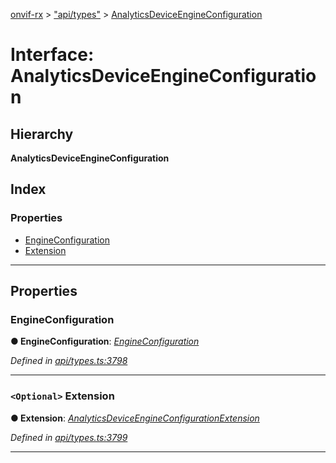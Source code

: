 [onvif-rx](../README.md) > ["api/types"](../modules/_api_types_.md) > [AnalyticsDeviceEngineConfiguration](../interfaces/_api_types_.analyticsdeviceengineconfiguration.md)

# Interface: AnalyticsDeviceEngineConfiguration

## Hierarchy

**AnalyticsDeviceEngineConfiguration**

## Index

### Properties

* [EngineConfiguration](_api_types_.analyticsdeviceengineconfiguration.md#engineconfiguration)
* [Extension](_api_types_.analyticsdeviceengineconfiguration.md#extension)

---

## Properties

<a id="engineconfiguration"></a>

###  EngineConfiguration

**● EngineConfiguration**: *[EngineConfiguration](_api_types_.engineconfiguration.md)*

*Defined in [api/types.ts:3798](https://github.com/patrickmichalina/onvif-rx/blob/3ab1739/src/api/types.ts#L3798)*

___
<a id="extension"></a>

### `<Optional>` Extension

**● Extension**: *[AnalyticsDeviceEngineConfigurationExtension](_api_types_.analyticsdeviceengineconfigurationextension.md)*

*Defined in [api/types.ts:3799](https://github.com/patrickmichalina/onvif-rx/blob/3ab1739/src/api/types.ts#L3799)*

___

